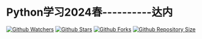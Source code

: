 # Python学习2024春----------达内
[![Github Watchers](https://img.shields.io/github/watchers/HITLittleZheng/Python-2024.svg?style=flat&label=watchers&color=blue)](https://github.com/HITLittleZheng/Python-2024/watchers)  [![Github Stars](https://img.shields.io/github/stars/HITLittleZheng/Python-2024.svg?style=flat&label=stars&color=yellow)](https://github.com/HITLittleZheng/Python-2024/stargazers)  [![Github Forks](https://img.shields.io/github/forks/HITLittleZheng/Python-2024.svg?style=flat&label=forks&color=green)](https://github.com/HITLittleZheng/Python-2024/network/members)  [![Github Repository Size](https://img.shields.io/github/repo-size/HITLittleZheng/Python-2024.svg?style=flat&label=repo-size&color=orange)](https://github.com/HITLittleZheng/Python-2024)
